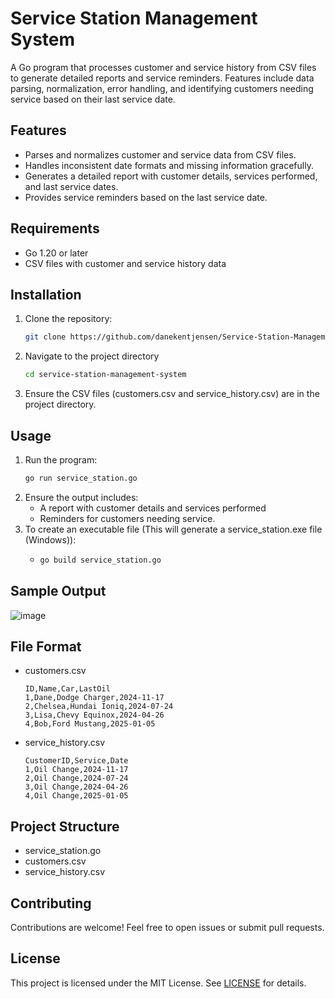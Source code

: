 # Service Station Management System
A Go program that processes customer and service history from CSV files to generate detailed reports and service reminders. Features include data parsing, normalization, error handling, and identifying customers needing service based on their last service date.

## Features
- Parses and normalizes customer and service data from CSV files.
- Handles inconsistent date formats and missing information gracefully.
- Generates a detailed report with customer details, services performed, and last service dates.
- Provides service reminders based on the last service date.

## Requirements
- Go 1.20 or later
- CSV files with customer and service history data

## Installation
1. Clone the repository:
   ```bash
   git clone https://github.com/danekentjensen/Service-Station-Management-System.git
2. Navigate to the project directory
   ```bash
   cd service-station-management-system
3. Ensure the CSV files (customers.csv and service_history.csv) are in the project directory.

## Usage
1. Run the program:
   ```bash
   go run service_station.go
2. Ensure the output includes:
   - A report with customer details and services performed
   - Reminders for customers needing service.
3. To create an executable file (This will generate a service_station.exe file (Windows)):
   -  ```bash
      go build service_station.go

## Sample Output
   ![image](https://github.com/user-attachments/assets/9e6e62a4-3651-4c46-a536-f845c24ccbf7)

## File Format
- customers.csv
  ```csv
  ID,Name,Car,LastOil
  1,Dane,Dodge Charger,2024-11-17
  2,Chelsea,Hundai Ioniq,2024-07-24
  3,Lisa,Chevy Equinox,2024-04-26
  4,Bob,Ford Mustang,2025-01-05

- service_history.csv
  ```csv
  CustomerID,Service,Date
  1,Oil Change,2024-11-17
  2,Oil Change,2024-07-24
  3,Oil Change,2024-04-26
  4,Oil Change,2025-01-05

## Project Structure
- service_station.go
- customers.csv
- service_history.csv

## Contributing
Contributions are welcome! Feel free to open issues or submit pull requests.

## License
This project is licensed under the MIT License. See [LICENSE](./LICENSE) for details.

